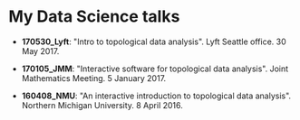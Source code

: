 # My Data Science talks

- **170530_Lyft**: "Intro to topological data analysis". Lyft Seattle office. 30 May 2017.

- **170105_JMM**: "Interactive software for topological data analysis". Joint Mathematics Meeting. 5 January 2017.

- **160408_NMU**: "An interactive introduction to topological data analysis". Northern Michigan University. 8 April 2016.



